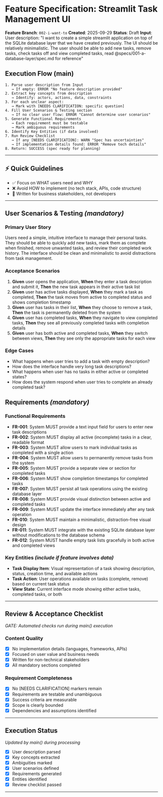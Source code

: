 # Feature Specification: Streamlit Task Management UI

**Feature Branch**: `002-i-want-to`
**Created**: 2025-09-29
**Status**: Draft
**Input**: User description: "I want to create a simple streamlit application on top of the SQLite database layer that we have created previously.  The UI should be relatively minimalistic.  The user should be able to add new tasks, remove tasks, check tasks off and view completed tasks, read @specs/001-a-database-layer/spec.md for reference"

## Execution Flow (main)
```
1. Parse user description from Input
   → If empty: ERROR "No feature description provided"
2. Extract key concepts from description
   → Identify: actors, actions, data, constraints
3. For each unclear aspect:
   → Mark with [NEEDS CLARIFICATION: specific question]
4. Fill User Scenarios & Testing section
   → If no clear user flow: ERROR "Cannot determine user scenarios"
5. Generate Functional Requirements
   → Each requirement must be testable
   → Mark ambiguous requirements
6. Identify Key Entities (if data involved)
7. Run Review Checklist
   → If any [NEEDS CLARIFICATION]: WARN "Spec has uncertainties"
   → If implementation details found: ERROR "Remove tech details"
8. Return: SUCCESS (spec ready for planning)
```

---

## ⚡ Quick Guidelines
- ✅ Focus on WHAT users need and WHY
- ❌ Avoid HOW to implement (no tech stack, APIs, code structure)
- 👥 Written for business stakeholders, not developers

---

## User Scenarios & Testing *(mandatory)*

### Primary User Story
Users need a simple, intuitive interface to manage their personal tasks. They should be able to quickly add new tasks, mark them as complete when finished, remove unwanted tasks, and review their completed work history. The interface should be clean and minimalistic to avoid distractions from task management.

### Acceptance Scenarios
1. **Given** user opens the application, **When** they enter a task description and submit it, **Then** the new task appears in their active task list
2. **Given** user has active tasks displayed, **When** they mark a task as completed, **Then** the task moves from active to completed status and shows completion timestamp
3. **Given** user has tasks in their list, **When** they choose to remove a task, **Then** the task is permanently deleted from the system
4. **Given** user has completed tasks, **When** they navigate to view completed tasks, **Then** they see all previously completed tasks with completion details
5. **Given** user has both active and completed tasks, **When** they switch between views, **Then** they see only the appropriate tasks for each view

### Edge Cases
- What happens when user tries to add a task with empty description?
- How does the interface handle very long task descriptions?
- What happens when user has no tasks in either active or completed states?
- How does the system respond when user tries to complete an already completed task?

## Requirements *(mandatory)*

### Functional Requirements
- **FR-001**: System MUST provide a text input field for users to enter new task descriptions
- **FR-002**: System MUST display all active (incomplete) tasks in a clear, readable format
- **FR-003**: System MUST allow users to mark individual tasks as completed with a single action
- **FR-004**: System MUST allow users to permanently remove tasks from the system
- **FR-005**: System MUST provide a separate view or section for completed tasks
- **FR-006**: System MUST show completion timestamps for completed tasks
- **FR-007**: System MUST persist all task operations using the existing database layer
- **FR-008**: System MUST provide visual distinction between active and completed tasks
- **FR-009**: System MUST update the interface immediately after any task operation
- **FR-010**: System MUST maintain a minimalistic, distraction-free visual design
- **FR-011**: System MUST integrate with the existing SQLite database layer without modifications to the database schema
- **FR-012**: System MUST handle empty task lists gracefully in both active and completed views

### Key Entities *(include if feature involves data)*
- **Task Display Item**: Visual representation of a task showing description, status, creation time, and available actions
- **Task Action**: User operations available on tasks (complete, remove) based on current task status
- **View State**: Current interface mode showing either active tasks, completed tasks, or both

---

## Review & Acceptance Checklist
*GATE: Automated checks run during main() execution*

### Content Quality
- [x] No implementation details (languages, frameworks, APIs)
- [x] Focused on user value and business needs
- [x] Written for non-technical stakeholders
- [x] All mandatory sections completed

### Requirement Completeness
- [x] No [NEEDS CLARIFICATION] markers remain
- [x] Requirements are testable and unambiguous
- [x] Success criteria are measurable
- [x] Scope is clearly bounded
- [x] Dependencies and assumptions identified

---

## Execution Status
*Updated by main() during processing*

- [x] User description parsed
- [x] Key concepts extracted
- [x] Ambiguities marked
- [x] User scenarios defined
- [x] Requirements generated
- [x] Entities identified
- [x] Review checklist passed

---